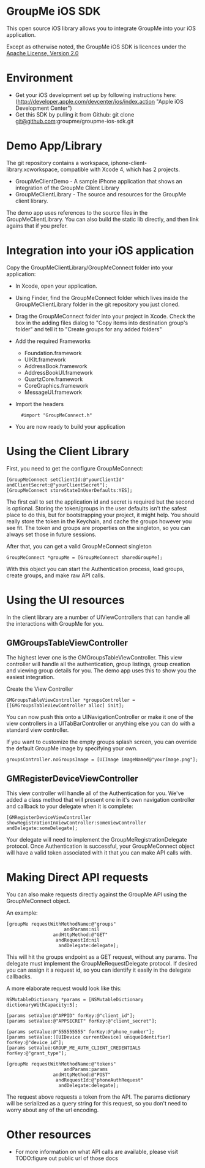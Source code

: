 # GroupMe iOS SDK

This open source iOS library allows you to integrate GroupMe into your iOS application.

Except as otherwise noted, the GroupMe iOS SDK is licences under the [Apache License, Version 2.0](http://www.apache.org/licenses/LICENSE-2.0.html)

# Environment

* Get your iOS development set up by following instructions here: (http://developer.apple.com/devcenter/ios/index.action "Apple iOS Development Center")
* Get this SDK by pulling it from Github: git clone git@github.com:groupme/groupme-ios-sdk.git

# Demo App/Library

The git repository contains a workspace, iphone-client-library.xcworkspace, compatible with Xcode 4, which has 2 projects.

* GroupMeClientDemo - A sample iPhone application that shows an integration of the GroupMe Client Library
* GroupMeClientLibrary - The source and resources for the GroupMe client library.

The demo app uses references to the source files in the GroupMeClientLibrary. You can also build the static lib directly, and then link agains that if you prefer.

# Integration into your iOS application

Copy the GroupMeClientLibrary/GroupMeConnect folder into your application:

* In Xcode, open your application.
* Using Finder, find the GroupMeConnect folder which lives inside the GroupMeClientLibrary folder in the git repository you just cloned.
* Drag the GroupMeConnect folder into your project in Xcode. Check the box in the adding files dialog to "Copy items into destination group's folder" and tell it to "Create groups for any added folders"
* Add the required Frameworks
	* Foundation.framework
	* UIKIt.framework 
	* AddressBook.framework
	* AddressBookUI.framework
	* QuartzCore.framework
	* CoreGraphics.framework
	* MessageUI.framework
* Import the headers
	
		#import "GroupMeConnect.h"

* You are now ready to build your application

# Using the Client Library

First, you need to get the configure GroupMeConnect:

	[GroupMeConnect setClientId:@"yourClientId" andClientSecret:@"yourClientSecret"];
	[GroupMeConnect storeStateInUserDefaults:YES];

The first call to set the application id and secret is required but the second is optional.  Storing the token/groups in the user defaults isn't the safest place to do this, but for bootstrapping your project, it might help. You should really store the token in the Keychain, and cache the groups however you see fit. The token and groups are properties on the singleton, so you can always set those in future sessions.
	
After that, you can get a valid GroupMeConnect singleton
	
	GroupMeConnect *groupMe = [GroupMeConnect sharedGroupMe];

With this object you can start the Authentication process, load groups, create groups, and make raw API calls.


# Using the UI resources

In the client library are a number of UIViewControllers that can handle all the interactions with GroupMe for you. 

## GMGroupsTableViewController

The highest lever one is the GMGroupsTableViewController. This view controller will handle all the authentication, group listings, group creation and viewing group details for you. The demo app uses this to show you the easiest integration.

Create the View Controller

	GMGroupsTableViewController *groupsController = [[GMGroupsTableViewController alloc] init];
	
You can now push this onto a UINavigationController or make it one of the view controllers in a UITabBarController or anything else you can do with a standard view controller.

If you want to customize the empty groups splash screen, you can override the default GroupMe image by specifying your own.

	groupsController.noGroupsImage = [UIImage imageNamed@"yourImage.png"];

## GMRegisterDeviceViewController

This view controller will handle all of the Authentication for you. We've added a class method that will present one in it's own navigation controller and callback to your delegate when it is complete:

	[GMRegisterDeviceViewController showRegistrationInViewController:someViewController andDelegate:someDelegate];

Your delegate will need to implement the GroupMeRegistrationDelegate protocol. Once Authentication is successful, your GroupMeConnect object will have a valid token associated with it that you can make API calls with.

# Making Direct API requests

You can also make requests directly against the GroupMe API using the GroupMeConnect object.

An example:

	[groupMe requestWithMethodName:@"groups" 
						 andParams:nil 
					 andHttpMethod:@"GET"
					  andRequestId:nil
					   andDelegate:delegate];

This will hit the groups endpoint as a GET request, without any params. The delegate must implement the GroupMeRequestDelegate protocol. If desired you can assign it a request id, so you can identify it easily in the delegate callbacks.

A more elaborate request would look like this:

	NSMutableDictionary *params = [NSMutableDictionary dictionaryWithCapacity:5];
	
	[params setValue:@"APPID" forKey:@"client_id"];
	[params setValue:@"APPSECRET" forKey:@"client_secret"];

	[params setValue:@"555555555" forKey:@"phone_number"];
	[params setValue:[[UIDevice currentDevice] uniqueIdentifier] forKey:@"device_id"];
	[params setValue:GROUP_ME_AUTH_CLIENT_CREDENTIALS forKey:@"grant_type"];
	
	[groupMe requestWithMethodName:@"tokens" 
						 andParams:params 
					 andHttpMethod:@"POST"
					  andRequestId:@"phoneAuthRequest"
					   andDelegate:delegate];

The request above requests a token from the API. The params dictionary will be serialized as a query string for this request, so you don't need to worry about any of the url encoding.

# Other resources

* For more information on what API calls are available, please visit TODO:figure out public url of those docs 